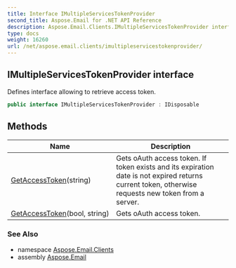```yaml
---
title: Interface IMultipleServicesTokenProvider
second_title: Aspose.Email for .NET API Reference
description: Aspose.Email.Clients.IMultipleServicesTokenProvider interface. Defines interface allowing to retrieve access token
type: docs
weight: 16260
url: /net/aspose.email.clients/imultipleservicestokenprovider/
---
```

## IMultipleServicesTokenProvider interface

Defines interface allowing to retrieve access token.

```csharp
public interface IMultipleServicesTokenProvider : IDisposable
```

## Methods

| Name | Description |
| --- | --- |
| [GetAccessToken](../../aspose.email.clients/imultipleservicestokenprovider/getaccesstoken/#getaccesstoken_1)(string) | Gets oAuth access token. If token exists and its expiration date is not expired returns current token, otherwise requests new token from a server. |
| [GetAccessToken](../../aspose.email.clients/imultipleservicestokenprovider/getaccesstoken/#getaccesstoken)(bool, string) | Gets oAuth access token. |

### See Also

* namespace [Aspose.Email.Clients](../../aspose.email.clients/)
* assembly [Aspose.Email](../../)


